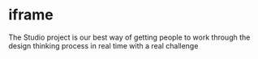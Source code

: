 # iframe
The Studio project is our best way of getting people to work through the design thinking process in real time with a real challenge
